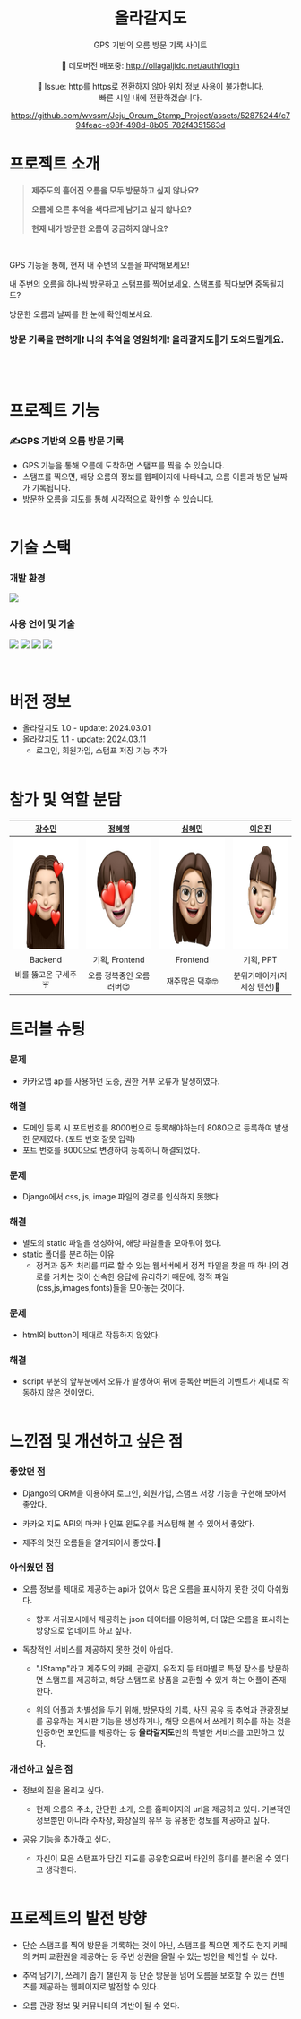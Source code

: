 <div align = center>

# 올라갈지도
GPS 기반의 오름 방문 기록 사이트 
<br>
<br>
🌋 데모버전 배포중: http://ollagaljido.net/auth/login 
<br>
<br>
🚨 Issue: http를 https로 전환하지 않아 위치 정보 사용이 불가합니다. 
<br>빠른 시일 내에 전환하겠습니다.


https://github.com/wvssm/Jeju_Oreum_Stamp_Project/assets/52875244/c794feac-e98f-498d-8b05-782f4351563d

</div>

# 프로젝트 소개
> **제주도의 흩어진 오름을 모두 방문하고 싶지 않나요?**
>
> **오름에 오른 추억을 색다르게 남기고 싶지 않나요?**
> 
> **현재 내가 방문한 오름이 궁금하지 않나요?**
> 

<br />

GPS 기능을 통해, 현재 내 주변의 오름을 파악해보세요!

내 주변의 오름을 하나씩 방문하고 스탬프를 찍어보세요. 스탬프를 찍다보면 중독될지도?

방문한 오름과 날짜를 한 눈에 확인해보세요.

### **방문 기록을 편하게❗️ 나의 추억을 영원하게❗️ 올라갈지도🌋가 도와드릴게요.**
<br><br>

# 프로젝트 기능
### ✍️GPS 기반의 오름 방문 기록
- GPS 기능을 통해 오름에 도착하면 스탬프를 찍을 수 있습니다.
- 스탬프를 찍으면, 해당 오름의 정보를 웹페이지에 나타내고, 오름 이름과 방문 날짜가 기록됩니다.
- 방문한 오름을 지도를 통해 시각적으로 확인할 수 있습니다.
<br><br>

# 기술 스택
### 개발 환경
<img src="https://img.shields.io/badge/visualstudiocode-007ACC?style=for-the-badge&logo=visualstudiocode&logoColor=white">

### 사용 언어 및 기술
<img src="https://img.shields.io/badge/html5-E34F26?style=for-the-badge&logo=html5&logoColor=white"> <img src="https://img.shields.io/badge/css3-1572B6?style=for-the-badge&logo=css3&logoColor=white"> <img src="https://img.shields.io/badge/javascript-F7DF1E?style=for-the-badge&logo=javascript&logoColor=black">
<img src="https://img.shields.io/badge/django-092E20?style=for-the-badge&logo=django&logoColor=white">
<!--<img src="https://img.shields.io/badge/postgresql-4169E1?style=for-the-badge&logo=postgresql&logoColor=white">-->
<br>

# 버전 정보
- 올라갈지도 1.0 - update: 2024.03.01
- 올라갈지도 1.1 - update: 2024.03.11 
  - 로그인, 회원가입, 스탬프 저장 기능 추가
<br><br>

# 참가 및 역할 분담
|[강수민](https://github.com/wvssm)|[정혜영](https://github.com/jungdoing)|[심혜민](https://github.com/hyemdol)|[이은진](https://github.com/JinJinJinJIn2)|
|:---:|:---:|:---:|:---:|
|<img src="https://github.com/wvssm/Jeju_Oreum_Stamp_Project/blob/main/static/images/profile-img-kang.jpg?raw=true"  width="200" height="200"/>|<img src="https://github.com/wvssm/Jeju_Oreum_Stamp_Project/blob/main/static/images/profile-img-jung.jpg?raw=true"  width="200" height="200"/>|<img src="https://github.com/wvssm/Jeju_Oreum_Stamp_Project/blob/main/static/images/profile-img-sim.jpg?raw=true"  width="200" height="200"/>|<img src="https://github.com/wvssm/Jeju_Oreum_Stamp_Project/blob/main/static/images/profile-img-lee.jpg?raw=true"  width="200" height="200"/>|
|Backend|기획, Frontend|Frontend|기획, PPT|
|비를 뚫고온 구세주☔|오름 정복중인 오름 러버😍|재주많은 덕후🤓|분위기메이커(저세상 텐션)🥳|


# 트러블 슈팅
### 문제
- 카카오맵 api를 사용하던 도중, 권한 거부 오류가 발생하였다.
### 해결
- 도메인 등록 시 포트번호를 8000번으로 등록해야하는데 8080으로 등록하여 발생한 문제였다. (포트 번호 잘못 입력)
- 포트 번호를 8000으로 변경하여 등록하니 해결되었다.
  
### 문제
- Django에서 css, js, image 파일의 경로를 인식하지 못했다.
### 해결
  - 별도의 static 파일을 생성하여, 해당 파일들을 모아둬야 했다.
  - static 폴더를 분리하는 이유
    - 정적과 동적 처리를 따로 할 수 있는 웹서버에서 정적 파일을 찾을 때 하나의 경로를 거치는 것이 신속한 응답에 유리하기 때문에, 정적 파일(css,js,images,fonts)들을 모아놓는 것이다.

### 문제
- html의 button이 제대로 작동하지 않았다.
### 해결
  - script 부분의 앞부분에서 오류가 발생하여 뒤에 등록한 버튼의 이벤트가 제대로 작동하지 않은 것이었다.
<br><br>

# 느낀점 및 개선하고 싶은 점
### 좋았던 점
- Django의 ORM을 이용하여 로그인, 회원가입, 스탬프 저장 기능을 구현해 보아서 좋았다.
  
- 카카오 지도 API의 마커나 인포 윈도우를 커스텀해 볼 수 있어서 좋았다.
  
- 제주의 멋진 오름들을 알게되어서 좋았다.🌋
  
### 아쉬웠던 점
- 오름 정보를 제대로 제공하는 api가 없어서 많은 오름을 표시하지 못한 것이 아쉬웠다. 
  - 향후 서귀포시에서 제공하는 json 데이터를 이용하여, 더 많은 오름을 표시하는 방향으로 업데이트 하고 싶다.

- 독창적인 서비스를 제공하지 못한 것이 아쉽다.  
  - "JStamp"라고 제주도의 카페, 관광지, 유적지 등 테마별로 특정 장소를 방문하면 스탬프를 제공하고, 해당 스탬프로 상품을 교환할 수 있게 하는 어플이 존재한다.
  
  - 위의 어플과 차별성을 두기 위해, 방문자의 기록, 사진 공유 등 추억과 관광정보를 공유하는 게시판 기능을 생성하거나, 해당 오름에서 쓰레기 회수를 하는 것을 인증하면 포인트를 제공하는 등 **올라갈지도**만의 특별한 서비스를 고민하고 있다.


### 개선하고 싶은 점
- 정보의 질을 올리고 싶다. 
  - 현재 오름의 주소, 간단한 소개, 오름 홈페이지의 url을 제공하고 있다. 기본적인 정보뿐만 아니라 주차장, 화장실의 유무 등 유용한 정보를 제공하고 싶다.
  
- 공유 기능을 추가하고 싶다.
  - 자신이 모은 스탬프가 담긴 지도를 공유함으로써 타인의 흥미를 불러올 수 있다고 생각한다.
<br><br>

# 프로젝트의 발전 방향
- 단순 스탬프를 찍어 방문을 기록하는 것이 아닌, 스탬프를 찍으면 제주도 현지 카페의 커피 교환권을 제공하는 등 주변 상권을 올릴 수 있는 방안을 제안할 수 있다.
  
- 추억 남기기, 쓰레기 줍기 챌린지 등 단순 방문을 넘어 오름을 보호할 수 있는 컨텐츠를 제공하는 웹페이지로 발전할 수 있다. 
  
- 오름 관광 정보 및 커뮤니티의 기반이 될 수 있다.
<br><br>
